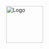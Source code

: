 <div id="page-loader">
    <img src="../assets/logo.png" alt="Logo" width="100">
</div>

<?php
// Redirect to dashboard or login
header('Location: login.php');
exit();
